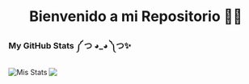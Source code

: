 <h1 align="center">Bienvenido a mi <span color="#c90076">Repositorio</span> 👋👋 </h1>

<!--<h2 color="#38bdae">Sobre Mí (☞ﾟヮﾟ)☞</h2>
Soy un desarrollador de software que tiene gran afinidad por el backend. El desarrollo lógico y la algoritmia es mi mayor interes.
<br><br><img src="https://user-images.githubusercontent.com/73097560/115834477-dbab4500-a447-11eb-908a-139a6edaec5c.gif"> -->
<h3 color="#38bdae">My GitHub Stats ༼ つ ◕_◕ ༽つ✨</h3>
<img align="left" src="https://github-readme-stats.vercel.app/api?username=nehuengiacone&show_icons=true&theme=tokyonight" alt="Mis Stats" />
<img src="https://github-readme-stats.vercel.app/api/top-langs/?username=nehuengiacone&theme=tokyonight&layout=compact" />
<br><br><br><br>
<!--<img align="left" src="https://github-readme-streak-stats.herokuapp.com/?user=nehuengiacone&theme=tokyonight" alt="Mi Racha" style="display:block;"/>-->



